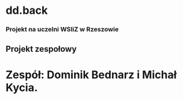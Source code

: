 # dd.back

### Projekt na uczelni WSIiZ w Rzeszowie

## Projekt zespołowy

# Zespół: Dominik Bednarz i Michał Kycia.
